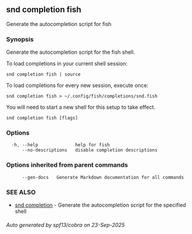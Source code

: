 ## snd completion fish

Generate the autocompletion script for fish

### Synopsis

Generate the autocompletion script for the fish shell.

To load completions in your current shell session:

	snd completion fish | source

To load completions for every new session, execute once:

	snd completion fish > ~/.config/fish/completions/snd.fish

You will need to start a new shell for this setup to take effect.


```
snd completion fish [flags]
```

### Options

```
  -h, --help              help for fish
      --no-descriptions   disable completion descriptions
```

### Options inherited from parent commands

```
      --gen-docs   Generate Markdown documentation for all commands
```

### SEE ALSO

* [snd completion](snd_completion.md)	 - Generate the autocompletion script for the specified shell

###### Auto generated by spf13/cobra on 23-Sep-2025

